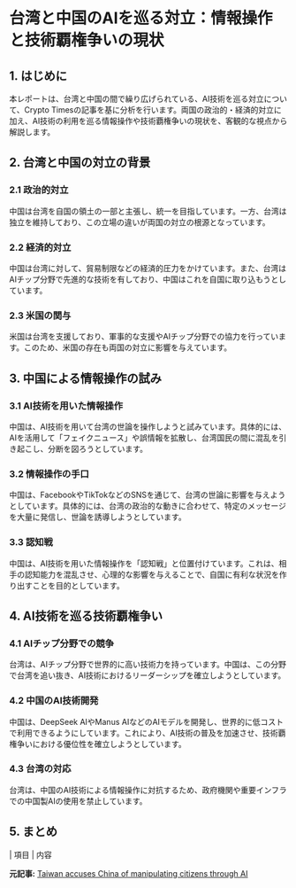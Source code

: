 # 台湾と中国のAIを巡る対立：情報操作と技術覇権争いの現状

## 1. はじめに

本レポートは、台湾と中国の間で繰り広げられている、AI技術を巡る対立について、Crypto Timesの記事を基に分析を行います。両国の政治的・経済的対立に加え、AI技術の利用を巡る情報操作や技術覇権争いの現状を、客観的な視点から解説します。

## 2. 台湾と中国の対立の背景

### 2.1 政治的対立

中国は台湾を自国の領土の一部と主張し、統一を目指しています。一方、台湾は独立を維持しており、この立場の違いが両国の対立の根源となっています。

### 2.2 経済的対立

中国は台湾に対して、貿易制限などの経済的圧力をかけています。また、台湾はAIチップ分野で先進的な技術を有しており、中国はこれを自国に取り込もうとしています。

### 2.3 米国の関与

米国は台湾を支援しており、軍事的な支援やAIチップ分野での協力を行っています。このため、米国の存在も両国の対立に影響を与えています。

## 3. 中国による情報操作の試み

### 3.1 AI技術を用いた情報操作

中国は、AI技術を用いて台湾の世論を操作しようと試みています。具体的には、AIを活用して「フェイクニュース」や誤情報を拡散し、台湾国民の間に混乱を引き起こし、分断を図ろうとしています。

### 3.2 情報操作の手口

中国は、FacebookやTikTokなどのSNSを通じて、台湾の世論に影響を与えようとしています。具体的には、台湾の政治的な動きに合わせて、特定のメッセージを大量に発信し、世論を誘導しようとしています。

### 3.3 認知戦

中国は、AI技術を用いた情報操作を「認知戦」と位置付けています。これは、相手の認知能力を混乱させ、心理的な影響を与えることで、自国に有利な状況を作り出すことを目的としています。

## 4. AI技術を巡る技術覇権争い

### 4.1 AIチップ分野での競争

台湾は、AIチップ分野で世界的に高い技術力を持っています。中国は、この分野で台湾を追い抜き、AI技術におけるリーダーシップを確立しようとしています。

### 4.2 中国のAI技術開発

中国は、DeepSeek AIやManus AIなどのAIモデルを開発し、世界的に低コストで利用できるようにしています。これにより、AI技術の普及を加速させ、技術覇権争いにおける優位性を確立しようとしています。

### 4.3 台湾の対応

台湾は、中国のAI技術による情報操作に対抗するため、政府機関や重要インフラでの中国製AIの使用を禁止しています。

## 5. まとめ

| 項目 | 内容 

**元記事:** [Taiwan accuses China of manipulating citizens through AI](https://www.cryptotimes.io/2025/04/08/taiwan-accuses-china-of-manipulating-citizens-through-ai/)